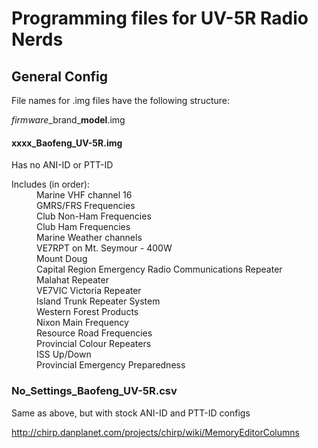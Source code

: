 # Programming files for UV-5R Radio Nerds

## General Config

File names for .img files have the following structure:

*firmware*\_brand\_**model**.img

#### xxxx_Baofeng_UV-5R.img

Has no ANI-ID or PTT-ID

<dl>
  <dt>Includes (in order):</dt>
  <dd>Marine VHF channel 16</dd>
  <dd>GMRS/FRS Frequencies</dd>
  <dd>Club Non-Ham Frequencies</dd>
  <dd>Club Ham Frequencies</dd>
  <dd>Marine Weather channels</dd>
  <dd>VE7RPT on Mt. Seymour - 400W</dd>
  <dd>Mount Doug</dd>
  <dd>Capital Region Emergency Radio Communications Repeater</dd>
  <dd>Malahat Repeater</dd>
  <dd>VE7VIC Victoria Repeater</dd>
  <dd>Island Trunk Repeater System</dd>
  <dd>Western Forest Products</dd>
  <dd>Nixon Main Frequency</dd>
  <dd>Resource Road Frequencies</dd>
  <dd>Provincial Colour Repeaters</dd>
  <dd>ISS Up/Down</dd>
  <dd>Provincial Emergency Preparedness</dd>
</dl>

### No_Settings_Baofeng_UV-5R.csv

Same as above, but with stock ANI-ID and PTT-ID configs

http://chirp.danplanet.com/projects/chirp/wiki/MemoryEditorColumns
